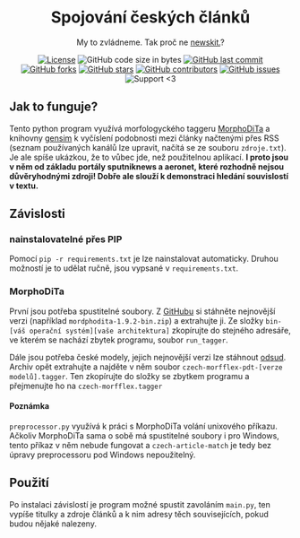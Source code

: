 <h1 align="center">Spojování českých článků</h1>

<div align="center">
  
 My to zvládneme. Tak proč ne [newskit.](https://newskit.matsworld.io/)?
 
[![License](https://img.shields.io/github/license/nesati/czech-article-match)](https://github.com/nesati/czech-article-match/blob/master/LICENSE)
 ![GitHub code size in bytes](https://img.shields.io/github/languages/code-size/nesati/czech-article-match)
 [![GitHub last commit](https://img.shields.io/github/last-commit/nesati/czech-article-match)](https://github.com/nesati/czech-article-match/commits/master)
 [![GitHub forks](https://img.shields.io/github/forks/nesati/czech-article-match)](https://github.com/nesati/czech-article-match/network/members)
 [![GitHub stars](https://img.shields.io/github/stars/nesati/czech-article-match)](https://github.com/nesati/czech-article-match/stargazers)
 [![GitHub contributors](https://img.shields.io/github/contributors/nesati/czech-article-match)](https://github.com/nesati/czech-article-match/graphs/contributors)
 [![GitHub issues](https://img.shields.io/github/issues/nesati/czech-article-match)](https://github.com/nesati/czech-article-match/issues)
 ![Support <3](https://kokolem.github.io/LGBT-friendly-rainbow.svg)
 
</div>

## Jak to funguje?
Tento python program využívá morfologyckého taggeru [MorphoDiTa](http://ufal.mff.cuni.cz/morphodita) a knihovny [gensim](https://radimrehurek.com/gensim/index.html) k vyčíslení podobnosti mezi články načtenými přes RSS (seznam používaných kanálů lze upravit, načítá se ze souboru `zdroje.txt`). Je ale spíše ukázkou, že to vůbec jde, než použitelnou aplikací.
**I proto jsou v něm od základu portály sputniknews a aeronet, které rozhodně nejsou důvěryhodnými zdroji! Dobře ale slouží k demonstraci hledání souvislostí v textu.**

## Závislosti

### nainstalovatelné přes PIP
Pomocí `pip -r requirements.txt` je lze nainstalovat automaticky. Druhou možností je to udělat ručně, jsou vypsané v `requirements.txt`.

### MorphoDiTa
První jsou potřeba spustitelné soubory. Z [GitHubu](https://github.com/ufal/morphodita/releases) si stáhněte nejnovější verzi (například `mordphodita-1.9.2-bin.zip`) a extrahujte ji. Ze složky `bin-[váš operační systém][vaše architektura]` zkopírujte do stejného adresáře, ve kterém se nachází zbytek programu, soubor `run_tagger`.  

Dále jsou potřeba české modely, jejich nejnovější verzi lze stáhnout [odsud](http://ufal.mff.cuni.cz/morphodita/users-manual#czech-morfflex-pdt_download). Archiv opět extrahujte a najděte v něm soubor `czech-morfflex-pdt-[verze modelů].tagger`. Ten zkopírujte do složky se zbytkem programu a přejmenujte ho na `czech-morfflex.tagger`

#### Poznámka
`preprocessor.py` využívá k práci s MorphoDiTa volání unixového příkazu. Ačkoliv MorphoDiTa sama o sobě má spustitelné soubory i pro Windows, tento příkaz v něm nebude fungovat a `czech-article-match` je tedy bez úpravy preprocessoru pod Windows nepoužitelný. 

## Použití
Po instalaci závislostí je program možné spustit zavoláním `main.py`, ten vypíše titulky a zdroje článků a k nim adresy těch souvisejících, pokud budou nějaké nalezeny.
